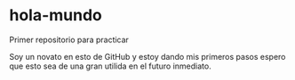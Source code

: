 # hola-mundo
Primer repositorio para practicar

Soy un novato en esto de GitHub y estoy dando mis primeros pasos
espero que esto sea de una gran utilida en el futuro inmediato.

